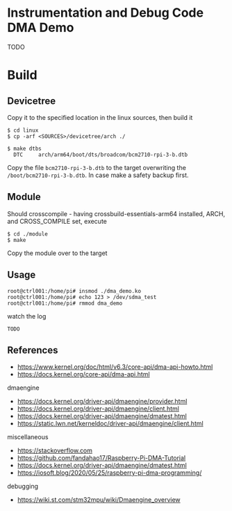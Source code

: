 # Instrumentation and Debug Code DMA Demo

TODO	

# Build

## Devicetree

Copy it to the specified location in the linux sources, then build it  
```
$ cd linux
$ cp -arf <SOURCES>/devicetree/arch ./

$ make dtbs
  DTC     arch/arm64/boot/dts/broadcom/bcm2710-rpi-3-b.dtb
```
Copy the file `bcm2710-rpi-3-b.dtb` to the target overwriting the `/boot/bcm2710-rpi-3-b.dtb`. In case make a safety backup first.  

## Module

Should crosscompile - having crossbuild-essentials-arm64 installed, ARCH, and CROSS_COMPILE set, execute  
```
$ cd ./module
$ make
```
Copy the module over to the target  

## Usage

```
root@ctrl001:/home/pi# insmod ./dma_demo.ko 
root@ctrl001:/home/pi# echo 123 > /dev/sdma_test 
root@ctrl001:/home/pi# rmmod dma_demo
```
watch the log  
```
TODO          
```

## References
* https://www.kernel.org/doc/html/v6.3/core-api/dma-api-howto.html
* https://docs.kernel.org/core-api/dma-api.html

dmaengine  
* https://docs.kernel.org/driver-api/dmaengine/provider.html
* https://docs.kernel.org/driver-api/dmaengine/client.html
* https://docs.kernel.org/driver-api/dmaengine/dmatest.html
* https://static.lwn.net/kerneldoc/driver-api/dmaengine/client.html

miscellaneous  
* https://stackoverflow.com
* https://github.com/fandahao17/Raspberry-Pi-DMA-Tutorial
* https://docs.kernel.org/driver-api/dmaengine/dmatest.html
* https://iosoft.blog/2020/05/25/raspberry-pi-dma-programming/

debugging  
* https://wiki.st.com/stm32mpu/wiki/Dmaengine_overview
